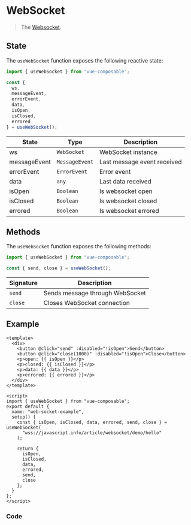 # WebSocket

> The [Websocket](https://developer.mozilla.org/en-US/docs/Web/API/WebSocket).

## State

The `useWebSocket` function exposes the following reactive state:

```js
import { useWebSocket } from "vue-composable";

const {
  ws,
  messageEvent,
  errorEvent,
  data,
  isOpen,
  isClosed,
  errored
} = useWebSocket();
```

| State        | Type           | Description                 |
| ------------ | -------------- | --------------------------- |
| ws           | `WebSocket`    | WebSocket instance          |
| messageEvent | `MessageEvent` | Last message event received |
| errorEvent   | `ErrorEvent`   | Error event                 |
| data         | `any`          | Last data received          |
| isOpen       | `Boolean`      | Is websocket open           |
| isClosed     | `Boolean`      | Is websocket closed         |
| errored      | `Boolean`      | Is websocket errored        |

## Methods

The `useWebSocket` function exposes the following methods:

```js
import { useWebSocket } from "vue-composable";

const { send, close } = useWebSocket();
```

| Signature | Description                     |
| --------- | ------------------------------- |
| `send`    | Sends message through WebSocket |
| `close`   | Closes WebSocket connection     |

## Example

```vue
<template>
  <div>
    <button @click="send" :disabled="!isOpen">Send</button>
    <button @click="close(1000)" :disabled="!isOpen">Close</button>
    <p>open: {{ isOpen }}</p>
    <p>closed: {{ isClosed }}</p>
    <p>data: {{ data }}</p>
    <p>errored: {{ errored }}</p>
  </div>
</template>

<script>
import { useWebSocket } from "vue-composable";
export default {
  name: "web-socket-example",
  setup() {
    const { isOpen, isClosed, data, errored, send, close } = useWebSocket(
      "wss://javascript.info/article/websocket/demo/hello"
    );

    return {
      isOpen,
      isClosed,
      data,
      errored,
      send,
      close
    };
  }
};
</script>
```

### Code

<ClientOnly>
<web-socket-example/>
</ClientOnly>
